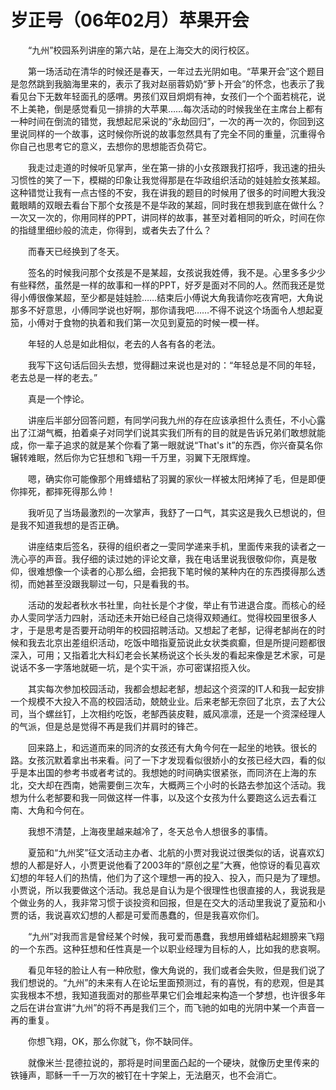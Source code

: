 # 岁正号（06年02月）苹果开会

　　“九州”校园系列讲座的第六站，是在上海交大的闵行校区。

　　第一场活动在清华的时候还是春天，一年过去光阴如电。“苹果开会”这个题目是忽然跳到我脑海里来的，表示了我对赵丽蓉奶奶“萝卜开会”的怀念，也表示了我看见台下无数年轻面孔的感喟。男孩们双目炯炯有神，女孩们一个个面若桃花，说不上美艳，倒是感觉看见一排排的大苹果……每次活动的时候我坐在主席台上都有一种时间在倒流的错觉，我想起尼采说的“永劫回归”，一次的再一次的，你回到这里说同样的一个故事，这时候你所说的故事忽然具有了完全不同的重量，沉重得令你自己也思考它的意义，去想你的思想能否负荷它。

　　我走过走道的时候听见掌声，坐在第一排的小女孩跟我打招呼，我迅速的扭头习惯性的笑了一下，模糊的印象让我觉得那是在华政组织活动的娃娃脸女孩某超。这种错觉让我有一点古怪的不安，我在讲我的题目的时候用了很多的时间瞪大我没戴眼睛的双眼去看台下那个女孩是不是华政的某超，同时我在想我到底在做什么？一次又一次的，你用同样的PPT，讲同样的故事，甚至对着相同的听众，时间在你的指缝里细纱般的流走，你得到，或者失去了什么？

　　而春天已经换到了冬天。

　　签名的时候我问那个女孩是不是某超，女孩说我姓傅，我不是。心里多多少少有些释然，虽然是一样的故事和一样的PPT，好歹是面对不同的人。然而我还是觉得小傅很像某超，至少都是娃娃脸……结束后小傅说大角我请你吃夜宵吧，大角说那多不好意思，小傅同学说也好啊，那你请我吧……不得不说这个场面令人想起夏笳，小傅对于食物的执着和我们第一次见到夏笳的时候一模一样。

　　年轻的人总是如此相似，老去的人各有各的老法。

　　我写下这句话后回头去想，觉得翻过来说也是对的：“年轻总是不同的年轻，老去总是一样的老去。”

　　真是一个悖论。

　　讲座后半部分回答问题，有同学问我九州的存在应该承担什么责任，不小心露出了江湖气概，拍着桌子对同学们说其实我们所有的目的就是告诉兄弟们敢想就能成，你一辈子追求的就是某个你看了第一眼就说“That's it”的东西，你兴奋莫名你辗转难眠，然后你为它狂想和飞翔一千万里，羽翼下无限辉煌。

　　嗯，确实你可能像那个用蜂蜡粘了羽翼的家伙一样被太阳烤掉了毛，但是即便你摔死，都摔死得那么帅！

　　我听见了当场最激烈的一次掌声，我舒了一口气，其实这是我久已想说的，但是我不知道我想的是否正确。

　　讲座结束后签名，获得的组织者之一雯同学递来手机，里面传来我的读者之一洗心亭的声音。我仔细的读过她的评论文章，我在电话里说我很敬仰你，真是敬仰，很难想像一个读者的心那么细，会把我下笔时候的某种内在的东西摸得那么透彻，而她甚至没跟我聊过一句，只是看我的书。

　　活动的发起者秋水书社里，向社长是个才俊，举止有节进退合度。而核心的经办人雯同学活力四射，活动还未开始已经自己烧得双颊通红。觉得校园里很多人才，于是思考是否要开动明年的校园招聘活动。又想起了老郜，记得老郜尚在的时候和我去北京出差组织活动，吃饭中暗指夏笳说此女状类疯癫，但是所提问题都很深入，可用；又指着北大科幻老会长某杨说这个长头发的看起来像是艺术家，可是说话不多一字落地就砸一坑，是个实干派，亦可密谋招揽入伙。

　　其实每次参加校园活动，我都会想起老郜，想起这个资深的IT人和我一起安排一个规模不大投入不高的校园活动，兢兢业业。后来老郜无奈回了北京，去了大公司，当个螺丝钉，上次相约吃饭，老郜西装皮鞋，威风凛凛，还是一个资深经理人的气派，但是总是觉得不再是我们并肩时的锋芒。

　　回来路上，和远道而来的同济的女孩还有大角今何在一起坐的地铁。很长的路。女孩沉默着拿出书来看。问了一下才发现看似很娇小的女孩已经大四，看的似乎是本出国的参考书或者考试的。我想她的时间确实很紧张，而同济在上海的东北，交大却在西南，她需要倒三次车，大概两三个小时的长路去参加这个活动。我想为什么老郜要和我一同做这样一件事，以及这个女孩为什么要跑这么远去看江南、大角和今何在。

　　我想不清楚，上海夜里越来越冷了，冬天总令人想很多的事情。

　　夏笳和“九州奖”征文活动主办者、北航的小贾对我说过很类似的话，说喜欢幻想的人都是好人，小贾更说他看了2003年的“原创之星”大赛，他惊讶的看见喜欢幻想的年轻人们的热情，他们为了这个理想一再的投入、投入，而只是为了理想。小贾说，所以我要做这个活动。我总是自认为是个很理性也很直接的人，我说我是个做业务的人，我非常习惯于谈投资和回报，但是在交大的活动里我说了夏笳和小贾的话，我说喜欢幻想的人都是可爱而愚蠢的，但是我喜欢你们。

　　“九州”对我而言是曾经某个时候，我可爱而愚蠢，我想用蜂蜡粘起翅膀来飞翔的一个东西。这种狂想和任性真是一个以职业经理为目标的人，比如我的悲哀啊。

　　看见年轻的脸让人有一种欣慰，像大角说的，我们或者会失败，但是我们说了我们想说的。“九州”的未来有人在论坛里面预测过，有的喜悦，有的悲观，但是其实我根本不想，我知道我面对的那些苹果它们会堆起来构造一个梦想，也许很多年之后在讲台宣讲“九州”的将不再是我们三个，而飞驰的如电的光阴中某一个声音一再的重复。

　　你想飞翔，OK，那么你就飞，你不缺同伴。

　　就像米兰·昆德拉说的，那将是时间里面凸起的一个硬块，就像历史里传来的铁锤声，耶稣一千一万次的被钉在十字架上，无法磨灭，也不会消亡。
